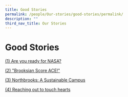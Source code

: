 ```yaml
---
title: Good Stories
permalink: /people/Our-stories/good-stories/permalink/
description: ""
third_nav_title: Our Stories
---
```

Good Stories
============

[(1) Are you ready for NASA?](/Are-you-ready-for-NASA/permalink/)

[(2) "Brooksian Score ACE!"](/Brooksians-Score-ACE/permalink/)

[(3) Northbrooks: A Sustainable Campus](/Northbrooks-A-Sustainable-Campus/permalink/)

[(4) Reaching out to touch hearts](/Reaching-Out-to-Touch-Hearts/permalink/)